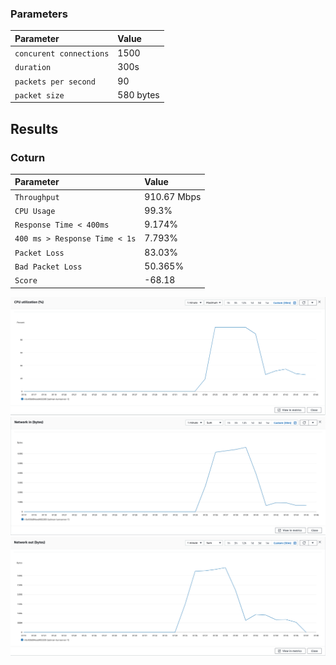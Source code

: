 
### Parameters

| Parameter | Value                |
| :-------- |:------------------------- |
| `concurent connections` | 1500 |
| `duration` | 300s |
| `packets per second` | 90 |
| `packet size` | 580 bytes |

## Results

### Coturn
| Parameter | Value                |
| :-------- |:------------------------- |
| `Throughput` | 910.67 Mbps |
| `CPU Usage` | 99.3% |
| `Response Time < 400ms` | 9.174% |
| `400 ms > Response Time < 1s` | 7.793% |
| `Packet Loss` | 83.03% |
| `Bad Packet Loss` | 50.365% |
| `Score` | -68.18 |



![CPU](cpu.png)
![Network In (Bytes)](network-in.png)
![Network Out (Bytes)](network-out.png)
